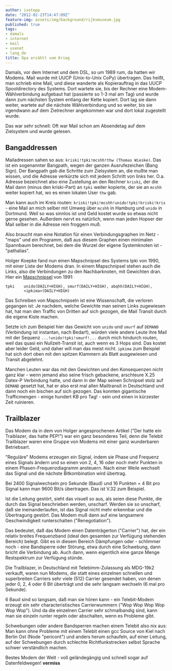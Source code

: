 ```yaml
---
author: isotopp
date: "2012-02-23T14:47:09Z"
feature-img: assets/img/background/rijksmuseum.jpg
published: true
tags:
- damals
- internet
- mail
- usenet
- lang_de
title: Opa erzählt vom Krieg
---
```

Damals, vor dem Internet und dem DSL, so um 1989 rum, da hatten wir Modems. 
Mail wurde mit UUCP (Unix-to-Unix CoPy) übertragen.  Das heißt, man schrieb
eine Mail, und diese wanderte als Kopierauftrag in das UUCP Spooldirectory
des Systems.  Dort wartete sie, bis der Rechner eine Modem-Wählverbindung
aufgebaut hat (passierte so 1-3 mal am Tag) und wurde dann zum nächsten
System entlang der Kette kopiert.  Dort lag sie dann weiter, wartete auf die
nächste Wählverbindung und so weiter, bis sie irgendwann auf dem Zielrechner
angekommen war und dort lokal zugestellt wurde.

Das war sehr schnell: Oft war Mail schon am Absendetag auf dem Zielsystem
und wurde gelesen.

## Bangaddressen

Mailadressen sahen so aus: `kriski!tpki!mcshh!thw (Thomas Wieske)`.  Das ist
ein sogenannter Bangpath, wegen der ganzen Ausrufezeichen (Bang Sign).  Der
Bangpath gab die Schritte zum Zielsystem an, die mußte man wissen, und die
Adresse verkürzte sich mit jedem Schritt von links her.  O.a.  Adresse
bezeichnet also eine Zustellung an den Rechner `kriski`, der die Mail dann
(minus den kriski-Part) an `tpki` weiter kopierte, der sie an `mcshh` weiter
kopiert hat, wo es einen lokalen User `thw` gab.

Man kann auch im Kreis routen: `kriski!tpki!mcshh!unido!tpki!kriski!kris` -
eine Mail an mich selber mit Umweg über `mcshh` in Hamburg und `unido` in
Dortmund.  Weil so was sinnlos ist und Geld kostet wurde so etwas nicht
gerne gesehen.  Außerdem nervt es natürlich, wenn man jeden Hopser der Mail
selber in die Adresse rein froggern muß.

Also braucht man eine Notation für einen Verbindungsgraphen im Netz - "maps"
und ein Programm, daß aus diesem Graphen einen minimalen Spannbaum
berechnet, bei dem die Wurzel der eigene Systemknoten ist - "pathalias".

Holger Koepke fand nun einen Mapschnipsel des Systems tpki von 1990, mit
einer Liste der Modems dran.  In einem Mapschnipsel stehen auch die Links,
also die Verbindungen zu den Nachbarknoten, mit Gewichten dran.  Hier ein
[Mapschnipsel](http://groups.google.com/group/sub.config/browse_thread/thread/33abbbe7714b4b3b/9c31c38086d5c0c1)
von 1991: 

```console
tpki    unido(DAILY+HIGH), smurf(DAILY+HIGH), abqhh(DAILY+HIGH),
        <ipkima>(DAILY+HIGH)
```

Das Schreiben von Mapschnipseln ist eine Wissenschaft, die verloren
gegangen ist: Je nachdem, welche Gewichte man seinen Links zugewiesen hat,
hat man den Traffic von Dritten auf sich gezogen, die Mail Transit durch die
eigene Kiste machen.

Setzte ich zum Beispiel hier das Gewicht von `unido` und `smurf` auf
`DEMAND` (Verbindung ist instantan, nach Bedarf), würden viele andere Leute
ihre Mail mit der Sequenz `...!unido!tpki!smurf!...`  durch mich hindurch
routen, weil das quasi ein Nullzeit-Transit ist, auch wenn es 3 Hops sind. 
Das kostet aber leider Geld, und daher will man das meist nicht.  `ipkima` zum
Beispiel hat sich dort oben mit den spitzen Klammern als Blatt ausgewiesen
und Transit abgelehnt.

Manchen Leuten war das mit den Gewichten und den Konsequenzen nicht ganz
klar - wenn jemand also seine frisch gebackene, arschteure X.25 Datex-P
Verbindung hatte, und dann in der Map seinen Schnipsel stolz auf `DEMAND`
gesetzt hat, hat er also erst mal allen Mailtransit in Deutschland und dann
noch ein bischen auf sich gezogen.  Das konnten gigantische Trafficmengen -
einige hundert KB pro Tag!  - sein und einen in kürzester Zeit ruinieren.

## Trailblazer

Das Modem da in dem von Holger angesprochenen  Artikel ("Der hatte ein
Traiblazer, das hatte PEP!") war ein ganz besonderes Teil, denn die Telebit
Trailblazer waren eine Gruppe von Modems mit einer ganz wunderbaren
Betriebsart.

"Reguläre" Modems erzeugen ein Signal, indem sie Phase und Frequenz eines
Signals ändern und so einen von 2, 4, 16 oder noch mehr Punkten in einem
Phasen-Frequenzdiagramm ansteuern.  Nach einer Weile wechselt das Signal und
die nächste Bitkombination wird übertrag.

Bei 2400 Signalwechseln pro Sekunde (Baud) und 16 Punkten = 4 Bit pro Signal
kann man 9600 Bit/s übertragen.  Das ist V.32 zum Beispiel.

Ist die Leitung gestört, sieht das visuell so aus, als seien diese Punkte,
die durch das Signal beschrieben werden, unscharf.  Werden sie so unscharf,
daß sie ineinanderlaufen, ist das Signal nicht mehr erkennbar und die
Übertragung gestört.  Das Modem muß dann auf eine langsamere Geschwindigkeit
runterschalten ("Renegotiation").

Das bedeutet, daß das Modem einen Datenträgerton ("Carrier") hat, der ein
relativ breites Frequenzband (ideal den gesamten zur Verfügung stehenden
Bereich) belegt.  Gibt es in diesem Bereich Dämpfungen oder - schlimmer noch - 
eine Bandsperre oder Störung, etwa durch eine Schwebung, dann bricht die
Verbindung ab.  Auch dann, wenn eigentlich eine ganze Menge Restspektrum zur
Verfügung stünde.

Die Trailblazer, in Deutschland mit Telebimm-Zulassung als MDG-19k2
verkauft, waren nun Modems, die statt eines einzelnen schnellen und
superbreiten Carriers sehr viele (512) Carrier gesendet haben, von denen
jeder 0, 2, 4 oder 6 Bit überträgt und die sehr langsam wechseln (6 mal pro
Sekunde).

6 Baud sind so langsam, daß man sie hören kann - ein Telebit-Modem erzeugt
ein sehr characteristisches Carrierwummern ("Wop Wop Wop Wop Wop Wop").  Und
da die einzelnen Carrier sehr schmalbandig sind, kann man sie einzeln runter
regeln oder abschalten, wenn es Probleme gibt.

Schwebungen oder andere Bandsperren machen einem Telebit also nix aus: Man
kann ohne Probleme mit einem Telebit einen gcc Source von Kiel nach Berlin
Ost (Node "pericont") und anders herum schaufeln, auf einer Leitung, auf der
Schwebungen durch schlechte Richtfunkstrecken selbst Sprache schwer
verständlich machen.

Bestes Modem der Welt - voll geländegängig und schnell sogar auf
Datenfeldwegen!  **vermiss**
